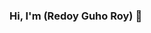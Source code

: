 ### Hi, I'm (Redoy Guho Roy) 👋

<!--
**Redoyguhoroy/Redoyguhoroy** is a ✨ _special_ ✨ repository because its `README.md` (this file) appears on your GitHub profile.

Here are some ideas to get you started:

- 🔭 I’m interest in IT sector...
- 🌱 I’m currently learning C programming ...
- 👯 I’m looking to collaborate on python auto mission...
-->
